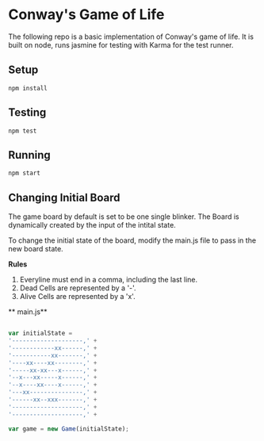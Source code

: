 # Conway's Game of Life
The following repo is a basic implementation of Conway's game of life. It is built on node, runs jasmine for testing with Karma for the test runner.


## Setup

```terminal
npm install
```
## Testing
```terminal
npm test
```

## Running
```terminal
npm start
```

## Changing Initial Board
The game board by default is set to be one single blinker. The Board is dynamically created by the input of the intital state.

To change the initial state of the board, modify the main.js file to pass in the new board state.

**Rules**
1. Everyline must end in a comma, including the last line.
2. Dead Cells are represented by a '-'.
3. Alive Cells are represented by a  'x'.

** main.js**
```javascript

var initialState = 
'--------------------,' +
'------------xx------,' +
'-----------xx-------,' +
'----xx----xx--------,' +
'-----xx-xx---x------,' +
'--x---xx-----x------,' +
'--x----xx----x------,' +
'---xx---------------,' +
'------xx--xxx-------,' +
'--------------------,' +
'--------------------,' +

var game = new Game(initialState); 
```
